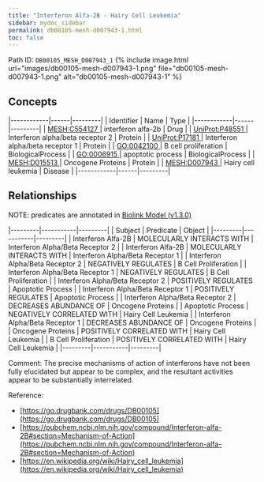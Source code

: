 ```yaml
---
title: "Interferon Alfa-2B - Hairy Cell Leukemia"
sidebar: mydoc_sidebar
permalink: db00105-mesh-d007943-1.html
toc: false 
---
```



Path ID: `DB00105_MESH_D007943_1`
{% include image.html url="images/db00105-mesh-d007943-1.png" file="db00105-mesh-d007943-1.png" alt="db00105-mesh-d007943-1" %}

## Concepts

|------------|------|---------|
| Identifier | Name | Type    |
|------------|------|---------|
| <a href="https://identifiers.org/MESH:C554127">MESH:C554127 </a> | interferon alfa-2b | Drug |
| <a href="https://identifiers.org/UniProt:P48551">UniProt:P48551 </a> | Interferon alpha/beta receptor 2 | Protein |
| <a href="https://identifiers.org/UniProt:P17181">UniProt:P17181 </a> | Interferon alpha/beta receptor 1 | Protein |
| <a href="https://identifiers.org/GO:0042100">GO:0042100 </a> | B cell proliferation | BiologicalProcess |
| <a href="https://identifiers.org/GO:0006915">GO:0006915 </a> | apoptotic process | BiologicalProcess |
| <a href="https://identifiers.org/MESH:D015513">MESH:D015513 </a> | Oncogene Proteins | Protein |
| <a href="https://identifiers.org/MESH:D007943">MESH:D007943 </a> | Hairy cell leukemia | Disease |
|------------|------|---------|

## Relationships


NOTE: predicates are annotated in <a href="https://github.com/biolink/biolink-model/releases/tag/v1.3.0">Biolink Model (v1.3.0)</a>

|---------|-----------|---------|
| Subject | Predicate | Object  |
|---------|-----------|---------|
| Interferon Alfa-2B | MOLECULARLY INTERACTS WITH | Interferon Alpha/Beta Receptor 2 |
| Interferon Alfa-2B | MOLECULARLY INTERACTS WITH | Interferon Alpha/Beta Receptor 1 |
| Interferon Alpha/Beta Receptor 2 | NEGATIVELY REGULATES | B Cell Proliferation |
| Interferon Alpha/Beta Receptor 1 | NEGATIVELY REGULATES | B Cell Proliferation |
| Interferon Alpha/Beta Receptor 2 | POSITIVELY REGULATES | Apoptotic Process |
| Interferon Alpha/Beta Receptor 1 | POSITIVELY REGULATES | Apoptotic Process |
| Interferon Alpha/Beta Receptor 2 | DECREASES ABUNDANCE OF | Oncogene Proteins |
| Apoptotic Process | NEGATIVELY CORRELATED WITH | Hairy Cell Leukemia |
| Interferon Alpha/Beta Receptor 1 | DECREASES ABUNDANCE OF | Oncogene Proteins |
| Oncogene Proteins | POSITIVELY CORRELATED WITH | Hairy Cell Leukemia |
| B Cell Proliferation | POSITIVELY CORRELATED WITH | Hairy Cell Leukemia |
|---------|-----------|---------|

Comment: The precise mechanisms of action of interferons have not been fully elucidated but appear to be complex, and the resultant activities appear to be substantially interrelated.

Reference: 
  - [https://go.drugbank.com/drugs/DB00105](https://go.drugbank.com/drugs/DB00105)
  - [https://pubchem.ncbi.nlm.nih.gov/compound/Interferon-alfa-2B#section=Mechanism-of-Action](https://pubchem.ncbi.nlm.nih.gov/compound/Interferon-alfa-2B#section=Mechanism-of-Action)
  - [https://en.wikipedia.org/wiki/Hairy_cell_leukemia](https://en.wikipedia.org/wiki/Hairy_cell_leukemia)
